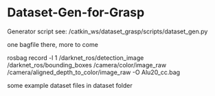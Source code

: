 # Dataset-Gen-for-Grasp

Generator script see:
/catkin_ws/dataset_grasp/scripts/dataset_gen.py

one bagfile there, more to come

rosbag record -l 1 /darknet_ros/detection_image /darknet_ros/bounding_boxes /camera/color/image_raw /camera/aligned_depth_to_color/image_raw -O Alu20_cc.bag


some example dataset files in dataset folder
